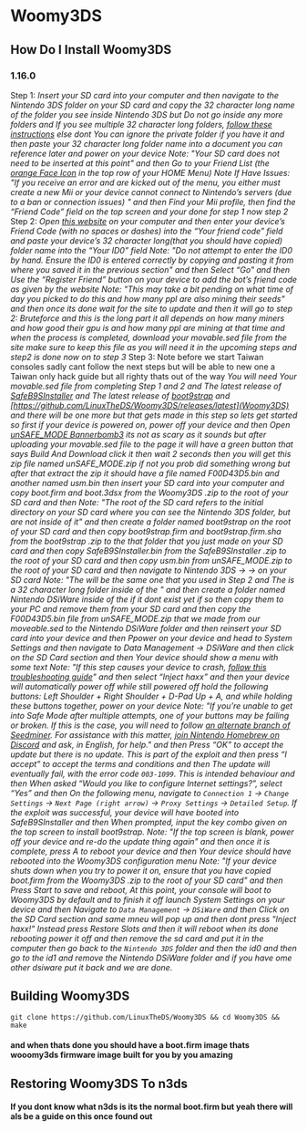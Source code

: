 # Woomy3DS
## How Do I Install Woomy3DS
### 1.16.0
Step 1: *Insert your SD card into your computer and then navigate to the Nintendo 3DS folder on your SD card and copy the 32 character long name of the folder you see inside Nintendo 3DS but Do not go inside any more folders and If you see multiple 32 character long folders, [follow these instructions](https://3ds.hacks.guide/troubleshooting#multiple-long-folder-names-in-nintendo-3ds-folder) else dont You can ignore the private folder if you have it and then paste your 32 character long folder name into a document you can reference later and power on your device Note: "Your SD card does not need to be inserted at this point" and then Go to your Friend List (the [orange Face Icon](https://3ds.hacks.guide/images/friend-list-icon.png) in the top row of your HOME Menu) Note If Have Issues: "If you receive an error and are kicked out of the menu, you either must create a new Mii or your device cannot connect to Nintendo’s servers (due to a ban or connection issues)
" and then Find your Mii profile, then find the “Friend Code” field on the top screen
 and your done for step 1 now step 2*
Step 2: *Open [this website](https://seedminer.hacks.guide/) on your computer and then enter your device’s Friend Code (with no spaces or dashes) into the “Your friend code” field and paste your device’s 32 character long(that you should have copied) folder name into the “Your ID0” field Note: "Do not attempt to enter the ID0 by hand. Ensure the ID0 is entered correctly by copying and pasting it from where you saved it in the previous section" and then Select “Go" and then Use the “Register Friend” button on your device to add the bot’s friend code as given by the website Note: "This may take a bit pending on what time of day you picked to do this and how many ppl are also mining their seeds" and then once its done wait for the site to update and then it will go to step 2: Bruteforce and this is the long part it all depends on how many miners and how good their gpu is and how many ppl are mining at that time and when the process is completed, download your movable.sed file from the site make sure to keep this file as you will need it in the upcoming steps and step2 is done now on to step 3*
Step 3: Note before we start Taiwan consoles sadly cant follow the next steps but will be able to new one a Taiwan only hack guide but all righty thats out of the way *You will need Your movable.sed file from completing Step 1 and 2 and The latest release of [SafeB9SInstaller](https://github.com/d0k3/SafeB9SInstaller/releases/download/v0.0.7/SafeB9SInstaller-20170605-122940.zip) and The latest release of [boot9strap](https://github.com/SciresM/boot9strap/releases/download/1.4/boot9strap-1.4.zip) and [https://github.com/LinuxTheDS/Woomy3DS/releases/latest](Woomy3DS) and there will be one more but that gets made in this step so lets get started so first if your device is powered on, power off your device and then Open [unSAFE_MODE Bannerbomb3](https://3ds.nhnarwhal.com/3dstools/unsafemode.php) its not as scary as it sounds but after uploading your movable.sed file to the page it will have a green button that says Build And Download click it then wait 2 seconds then you will get this zip file named unSAFE_MODE.zip if not you prob did something wrong but after that extract the zip it should have a file named F00D43D5.bin and another named usm.bin then insert your SD card into your computer and copy boot.firm and boot.3dsx from the Woomy3DS .zip to the root of your SD card and then Note: "The root of the SD card refers to the initial directory on your SD card where you can see the Nintendo 3DS folder, but are not inside of it" and then create a folder named boot9strap on the root of your SD card and then copy boot9strap.firm and boot9strap.firm.sha from the boot9strap .zip to the that folder that you just made on your SD card and then copy SafeB9SInstaller.bin from the SafeB9SInstaller .zip to the root of your SD card and then copy usm.bin from unSAFE_MODE.zip to the root of your SD card and then navigate to Nintendo 3DS -> <ID0> -> <ID1> on your SD card Note: "The <ID0> will be the same one that you used in Step 2 and The <ID1> is a 32 character long folder inside of the <ID0>" and then create a folder named Nintendo DSiWare inside of the <ID1> if it dont exist yet if so then copy them to your PC and remove them from your SD card and then copy the F00D43D5.bin file from unSAFE_MODE.zip that we made from our moveable.sed to the Nintendo DSiWare folder and then reinsert your SD card into your device and then Ppower on your device and head to System Settings and then navigate to Data Management -> DSiWare and then click on the SD Card section and then Your device should show a menu with some text Note: "If this step causes your device to crash, [follow this troubleshooting guide](https://3ds.hacks.guide/troubleshooting#dsiware-management-menu-crashes-without-showing-usm-menu)" and then select “Inject haxx” and then your device will automatically power off while still powered off hold the following buttons: Left Shoulder + Right Shoulder + D-Pad Up + A, and while holding these buttons together, power on your device Note: "If you’re unable to get into Safe Mode after multiple attempts, one of your buttons may be failing or broken. If this is the case, you will need to follow [an alternate branch of Seedminer](https://3ds.hacks.guide/bannerbomb3). For assistance with this matter, [join Nintendo Homebrew on Discord](https://discord.gg/MWxPgEp) and ask, in English, for help." and then Press “OK” to accept the update but there is no update. This is part of the exploit and then press “I accept” to accept the terms and conditions and then The update will eventually fail, with the error code ```003-1099```. This is intended behaviour and then When asked “Would you like to configure Internet settings?”, select “Yes” and then On the following menu, navigate to ```Connection 1``` -> ```Change Settings``` -> ```Next Page (right arrow)``` -> ```Proxy Settings``` -> ```Detailed Setup```. If the exploit was successful, your device will have booted into SafeB9SInstaller and then When prompted, input the key combo given on the top screen to install boot9strap. Note: "If the top screen is blank, power off your device and re-do the update thing again" and then once it is complete, press A to reboot your device and then Your device should have rebooted into the Woomy3DS configuration menu Note: "If your device shuts down when you try to power it on, ensure that you have copied boot.firm from the Woomy3DS .zip to the root of your SD card" and then Press Start to save and reboot, At this point, your console will boot to Woomy3DS by default and to finish it off launch System Settings on your device and then Navigate to ```Data Management``` -> ```DSiWare``` and then Click on the SD Card section and same mneu will pop up and then dont press "Inject haxx!" Instead press Restore Slots and then it will reboot when its done rebooting power it off and then remove the sd card and put it in the computer then go back to the ```Nintendo 3DS``` folder and then the id0 and then go to the id1 and remove the Nintendo DSiWare folder and if you have ome other dsiware put it back and we are done.*

## Building Woomy3DS
```
git clone https://github.com/LinuxTheDS/Woomy3DS && cd Woomy3DS && make
```
#### and when thats done you should have a boot.firm image thats wooomy3ds firmware image built for you by you amazing
## Restoring Woomy3DS To n3ds
#### If you dont know what n3ds is its the normal boot.firm but yeah there will als be a guide on this once found out

